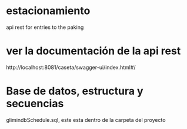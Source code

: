 # estacionamiento
api rest for entries to the paking
# ver la documentación de la api rest 
http://localhost:8081/caseta/swagger-ui/index.html#/
# Base de datos, estructura y secuencias
glimindbSchedule.sql, este esta dentro de la carpeta del proyecto
